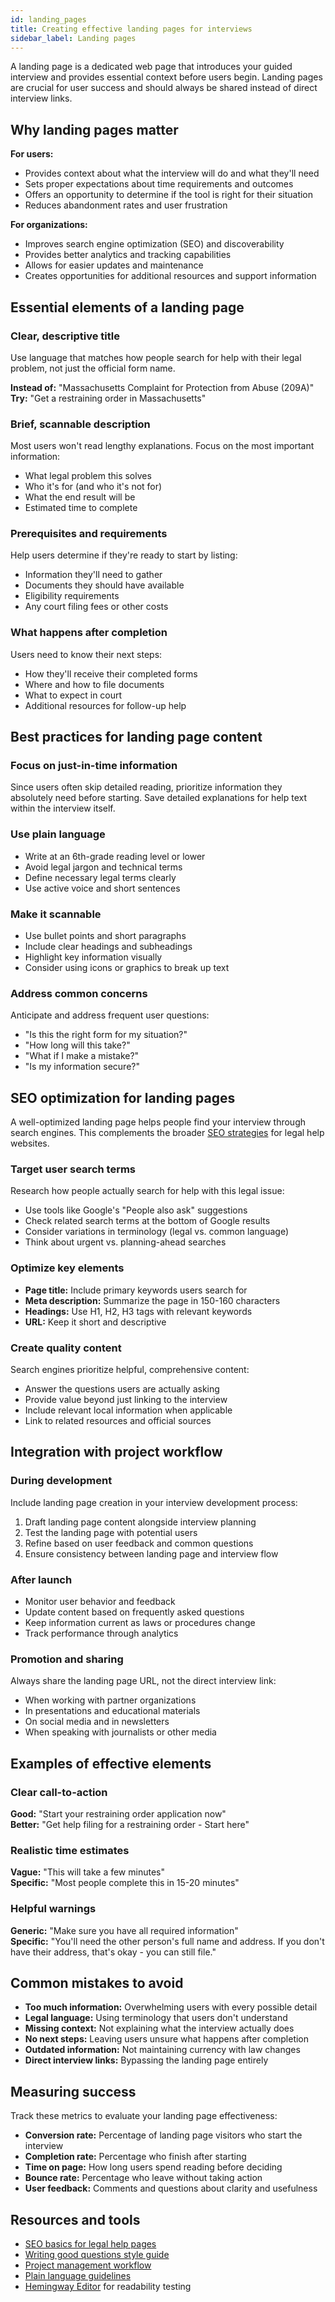 ```yaml
---
id: landing_pages
title: Creating effective landing pages for interviews
sidebar_label: Landing pages
---
```


A landing page is a dedicated web page that introduces your guided interview and provides essential context before users begin. Landing pages are crucial for user success and should always be shared instead of direct interview links.

## Why landing pages matter

**For users:**
- Provides context about what the interview will do and what they'll need
- Sets proper expectations about time requirements and outcomes
- Offers an opportunity to determine if the tool is right for their situation
- Reduces abandonment rates and user frustration

**For organizations:**
- Improves search engine optimization (SEO) and discoverability
- Provides better analytics and tracking capabilities  
- Allows for easier updates and maintenance
- Creates opportunities for additional resources and support information

## Essential elements of a landing page

### Clear, descriptive title
Use language that matches how people search for help with their legal problem, not just the official form name.

**Instead of:** "Massachusetts Complaint for Protection from Abuse (209A)"  
**Try:** "Get a restraining order in Massachusetts"

### Brief, scannable description
Most users won't read lengthy explanations. Focus on the most important information:

- What legal problem this solves
- Who it's for (and who it's not for)
- What the end result will be
- Estimated time to complete

### Prerequisites and requirements
Help users determine if they're ready to start by listing:

- Information they'll need to gather
- Documents they should have available  
- Eligibility requirements
- Any court filing fees or other costs

### What happens after completion
Users need to know their next steps:

- How they'll receive their completed forms
- Where and how to file documents
- What to expect in court
- Additional resources for follow-up help

## Best practices for landing page content

### Focus on just-in-time information
Since users often skip detailed reading, prioritize information they absolutely need before starting. Save detailed explanations for help text within the interview itself.

### Use plain language
- Write at an 6th-grade reading level or lower
- Avoid legal jargon and technical terms
- Define necessary legal terms clearly
- Use active voice and short sentences

### Make it scannable
- Use bullet points and short paragraphs
- Include clear headings and subheadings
- Highlight key information visually
- Consider using icons or graphics to break up text

### Address common concerns
Anticipate and address frequent user questions:

- "Is this the right form for my situation?"
- "How long will this take?"
- "What if I make a mistake?"
- "Is my information secure?"

## SEO optimization for landing pages

A well-optimized landing page helps people find your interview through search engines. This complements the broader [SEO strategies](../get_started/search_engine_optimization.md) for legal help websites.

### Target user search terms
Research how people actually search for help with this legal issue:

- Use tools like Google's "People also ask" suggestions
- Check related search terms at the bottom of Google results  
- Consider variations in terminology (legal vs. common language)
- Think about urgent vs. planning-ahead searches

### Optimize key elements
- **Page title:** Include primary keywords users search for
- **Meta description:** Summarize the page in 150-160 characters
- **Headings:** Use H1, H2, H3 tags with relevant keywords
- **URL:** Keep it short and descriptive

### Create quality content
Search engines prioritize helpful, comprehensive content:

- Answer the questions users are actually asking
- Provide value beyond just linking to the interview
- Include relevant local information when applicable
- Link to related resources and official sources

## Integration with project workflow

### During development
Include landing page creation in your interview development process:

1. Draft landing page content alongside interview planning
2. Test the landing page with potential users
3. Refine based on user feedback and common questions
4. Ensure consistency between landing page and interview flow

### After launch
- Monitor user behavior and feedback
- Update content based on frequently asked questions
- Keep information current as laws or procedures change
- Track performance through analytics

### Promotion and sharing
Always share the landing page URL, not the direct interview link:

- When working with partner organizations
- In presentations and educational materials  
- On social media and in newsletters
- When speaking with journalists or other media

## Examples of effective elements

### Clear call-to-action
**Good:** "Start your restraining order application now"  
**Better:** "Get help filing for a restraining order - Start here"

### Realistic time estimates
**Vague:** "This will take a few minutes"  
**Specific:** "Most people complete this in 15-20 minutes"

### Helpful warnings
**Generic:** "Make sure you have all required information"  
**Specific:** "You'll need the other person's full name and address. If you don't have their address, that's okay - you can still file."

## Common mistakes to avoid

- **Too much information:** Overwhelming users with every possible detail
- **Legal language:** Using terminology that users don't understand
- **Missing context:** Not explaining what the interview actually does
- **No next steps:** Leaving users unsure what happens after completion
- **Outdated information:** Not maintaining currency with law changes
- **Direct interview links:** Bypassing the landing page entirely

## Measuring success

Track these metrics to evaluate your landing page effectiveness:

- **Conversion rate:** Percentage of landing page visitors who start the interview
- **Completion rate:** Percentage who finish after starting
- **Time on page:** How long users spend reading before deciding
- **Bounce rate:** Percentage who leave without taking action
- **User feedback:** Comments and questions about clarity and usefulness

## Resources and tools

- [SEO basics for legal help pages](../get_started/search_engine_optimization.md)
- [Writing good questions style guide](../style_guide/question_style_overview.md)
- [Project management workflow](../get_started/project_management.md)
- [Plain language guidelines](https://www.plainlanguage.gov/)
- [Hemingway Editor](https://hemingwayapp.com/) for readability testing